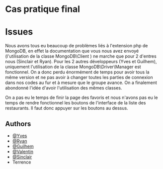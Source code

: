 
# Cas pratique final

# Issues 

Nous avons tous eu beaucoup de problèmes liés à l'extension php de MongoDB, en effet la documentation que vous nous avez envoyé (l'utilisation de la classe MongoDB\Client ) ne marche que pour 2 d'entres nous (Sinclair et Ryan). Pour les 2 autres développeurs (Yves et Guilhem), uniquement l'utilisation de la classe MongoDB\Driver\Manager est fonctionnel.
On a donc perdu énormément de temps pour avoir tous la même version et ne pas avoir à changer toutes les parties de connexion dans nos codes au fur et à mesure que le groupe avance. On a finalement abondonné l'idée d'avoir l'utilisation des mêmes classes.

On a pas eu le temps de finir la page des favoris et nous n'avons pas eu le temps de rendre fonctionnel les boutons de l'interface de la liste des restaurants. Il faut donc appuyer sur les boutons au dessus. 

## Authors

- [@Yves](https://github.com/Arseid)
- [@Ryan](https://github.com/Ryan-MARIN)
- [@Guilhem](https://github.com/GuilhemMagaud)
- [@Valentin](https://github.com/valuxdcs)
- [@Sinclair](https://github.com/Sinclqir)
- Terrence
